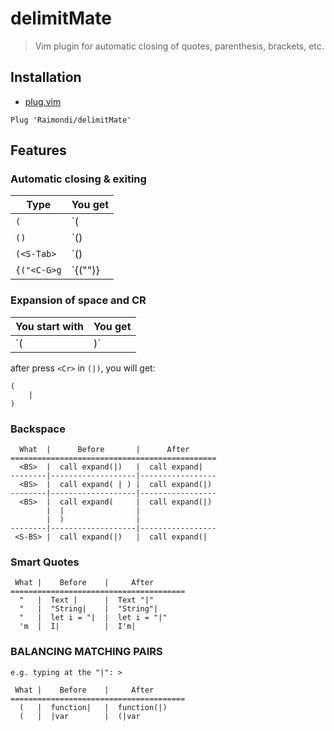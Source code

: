 # delimitMate

> Vim plugin for automatic closing of quotes, parenthesis, brackets, etc.

## Installation

- [plug.vim](https://github.com/junegunn/vim-plug)

```vim
Plug 'Raimondi/delimitMate'
```

## Features

### Automatic closing & exiting

| Type        | You get   |
| ----------- | --------- |
| `(`         | `(|)`     |
| `()`        | `()|`     |
| `(<S-Tab>`  | `()|`     |
| `{("<C-G>g` | `{("")}|` |

### Expansion of space and CR

| You start with | You get |
| -------------- | ------- |
| `(|)`          | `( | )` |

after press `<Cr>` in `(|)`, you will get:

```
(
    |
)
```

### Backspace

```
  What  |      Before       |      After
==============================================
  <BS>  |  call expand(|)   |  call expand|
--------|-------------------|-----------------
  <BS>  |  call expand( | ) |  call expand(|)
--------|-------------------|-----------------
  <BS>  |  call expand(     |  call expand(|)
        |  |                |
        |  )                |
--------|-------------------|-----------------
 <S-BS> |  call expand(|)   |  call expand(|
```

### Smart Quotes

```
 What |    Before    |     After
=======================================
  "   |  Text |      |  Text "|"
  "   |  "String|    |  "String"|
  "   |  let i = "|  |  let i = "|"
  'm  |  I|          |  I'm|
```

### BALANCING MATCHING PAIRS

```
e.g. typing at the "|": >

 What |    Before    |     After
=======================================
  (   |  function|   |  function(|)
  (   |  |var        |  (|var
```
